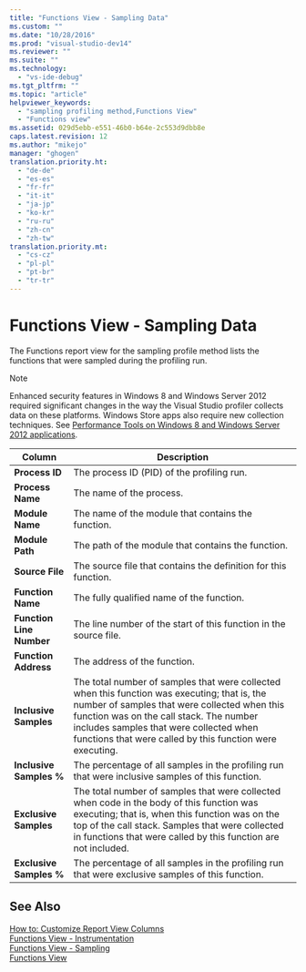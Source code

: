 ```yaml
---
title: "Functions View - Sampling Data"
ms.custom: ""
ms.date: "10/28/2016"
ms.prod: "visual-studio-dev14"
ms.reviewer: ""
ms.suite: ""
ms.technology: 
  - "vs-ide-debug"
ms.tgt_pltfrm: ""
ms.topic: "article"
helpviewer_keywords: 
  - "sampling profiling method,Functions View"
  - "Functions view"
ms.assetid: 029d5ebb-e551-46b0-b64e-2c553d9dbb8e
caps.latest.revision: 12
ms.author: "mikejo"
manager: "ghogen"
translation.priority.ht: 
  - "de-de"
  - "es-es"
  - "fr-fr"
  - "it-it"
  - "ja-jp"
  - "ko-kr"
  - "ru-ru"
  - "zh-cn"
  - "zh-tw"
translation.priority.mt: 
  - "cs-cz"
  - "pl-pl"
  - "pt-br"
  - "tr-tr"
---
```

# Functions View - Sampling Data
The Functions report view for the sampling profile method lists the functions that were sampled during the profiling run.  
  
> [!NOTE]
>  Enhanced security features in Windows 8 and Windows Server 2012 required significant changes in the way the Visual Studio profiler collects data on these platforms. Windows Store apps also require new collection techniques. See [Performance Tools on Windows 8 and Windows Server 2012 applications](../profiling/performance-tools-on-windows-8-and-windows-server-2012-applications.md).  
  
|Column|Description|  
|------------|-----------------|  
|**Process ID**|The process ID (PID) of the profiling run.|  
|**Process Name**|The name of the process.|  
|**Module Name**|The name of the module that contains the function.|  
|**Module Path**|The path of the module that contains the function.|  
|**Source File**|The source file that contains the definition for this function.|  
|**Function Name**|The fully qualified name of the function.|  
|**Function Line Number**|The line number of the start of this function in the source file.|  
|**Function Address**|The address of the function.|  
|**Inclusive Samples**|The total number of samples that were collected when this function was executing; that is, the number of samples that were collected when this function was on the call stack. The number includes samples that were collected when functions that were called by this function were executing.|  
|**Inclusive Samples %**|The percentage of all samples in the profiling run that were inclusive samples of this function.|  
|**Exclusive Samples**|The total number of samples that were collected when code in the body of this function was executing; that is, when this function was on the top of the call stack. Samples that were collected in functions that were called by this function are not included.|  
|**Exclusive Samples %**|The percentage of all samples in the profiling run that were exclusive samples of this function.|  
  
## See Also  
 [How to: Customize Report View Columns](../profiling/how-to-customize-report-view-columns.md)   
 [Functions View - Instrumentation](../profiling/functions-view-dotnet-memory-instrumentation-data.md)   
 [Functions View - Sampling](../profiling/functions-view-dotnet-memory-sampling-data.md)   
 [Functions View](../profiling/functions-view-instrumentation-data.md)
